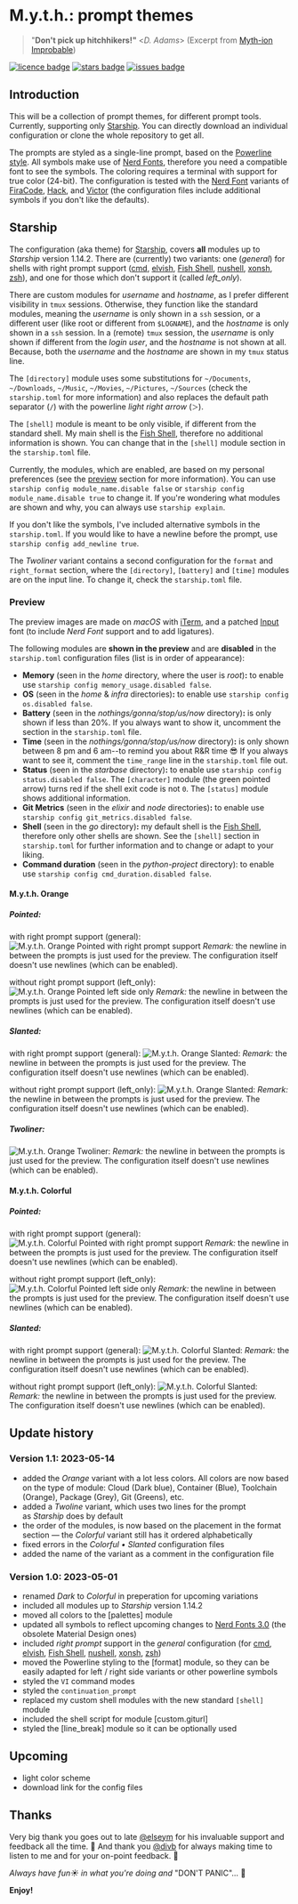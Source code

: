 # M.y.t.h.: prompt themes

> "**Don't pick up hitchhikers!"** <_D. Adams_> (Excerpt from [Myth-ion Improbable][bookquote])

[![licence badge]][licence] [![stars badge]][stargazer] [![issues badge]][issues]
<!-- [![donation badge]][donate] -->

## Introduction

This will be a collection of prompt themes, for different prompt tools. Currently, supporting only [Starship][starship]. You can directly download an individual configuration or clone the whole repository to get all.

The prompts are styled as a single-line prompt, based on the [Powerline style][powerline]. All symbols make use of [Nerd Fonts][nerdfonts], therefore you need a compatible font to see the symbols. The coloring requires a terminal with support for true color (24-bit). The configuration is tested with the [Nerd Font][nerdfonts] variants of [FiraCode][firacode], [Hack][hack], and [Victor][victor] (the configuration files include additional symbols if you don't like the defaults).

## Starship

The configuration (aka theme) for [Starship][starship], covers **all** modules up to _Starship_ version 1.14.2. There are (currently) two variants: one (_general_) for shells with right prompt support ([cmd][cmd], [elvish][elvish], [Fish Shell][fish], [nushell][nushell], [xonsh][xonsh], [zsh][zsh]), and one for those which don't support it (called _left_only_).

There are custom modules for _username_ and _hostname_, as I prefer different visibility in `tmux` sessions. Otherwise, they function like the standard modules, meaning the _username_ is only shown in a `ssh` session, or a different user (like root or different from `$LOGNAME`), and the _hostname_ is only shown in a `ssh` session. In a (remote) `tmux` session, the _username_ is only shown if different from the _login user_, and the _hostname_ is not shown at all. Because, both the _username_ and the _hostname_ are shown in my `tmux` status line.

The `[directory]` module uses some substitutions for `~/Documents`, `~/Downloads`, `~/Music`, `~/Movies`, `~/Pictures`, `~/Sources` (check the `starship.toml` for more information) and also replaces the default path separator (`/`) with the powerline _light right arrow_ (` ＞ `).

The `[shell]` module is meant to be only visible, if different from the standard shell. My main shell is the [Fish Shell][fish], therefore no additional information is shown. You can change that in the `[shell]` module section in the `starship.toml` file.

Currently, the modules, which are enabled, are based on my personal preferences (see the [preview](https://github.com/mickimnet/myth-prompt-themes#preview) section for more information). You can use `starship config module_name.disable false` or `starship config module_name.disable true` to change it. If you're wondering what modules are shown and why, you can always use `starship explain`.

If you don't like the symbols, I've included alternative symbols in the `starship.toml`. If you would like to have a newline before the prompt, use `starship config add_newline true`.

The _Twoliner_ variant contains a second configuration for the `format` and `right_format` section, where the `[directory]`, `[battery]` and `[time]` modules are on the input line. To change it, check the `starship.toml` file.

### Preview

The preview images are made on _macOS_ with [iTerm](iterm), and a patched [Input][input] font (to include _Nerd Font_ support and to add ligatures).

The following modules are **shown in the preview** and are **disabled** in the `starship.toml` configuration files (list is in order of appearance):
- **Memory** (seen in the _home_ directory, where the user is _root_)**:** to enable use `starship config memory_usage.disabled false`.
- **OS** (seen in the _home_ & _infra_ directories)**:** to enable use `starship config os.disabled false`.
- **Battery** (seen in the _nothings/gonna/stop/us/now_ directory)**:** is only shown if less than 20%. If you always want to show it, uncomment the section in the `starship.toml` file.
- **Time** (seen in the _nothings/gonna/stop/us/now_ directory)**:** is only shown between 8 pm and 6 am--to remind you about R&R time :sunglasses: If you always want to see it, comment the `time_range` line in the `starship.toml` file out.
- **Status** (seen in the _starbase_ directory)**:** to enable use `starship config status.disabled false`. The `[character]` module (the green pointed arrow) turns red if the shell exit code is not `0`. The `[status]` module shows additional information.
- **Git Metrics** (seen in the _elixir_ and _node_ directories)**:** to enable use `starship config git_metrics.disabled false`.
- **Shell** (seen in the _go_ directory)**:** my default shell is the [Fish Shell][fish], therefore only other shells are shown. See the `[shell]` section in `starship.toml` for further information and to change or adapt to your liking.
- **Command duration** (seen in the _python-project_ directory): to enable use `starship config cmd_duration.disabled false`.

#### M.y.t.h. Orange

##### Pointed:

with right prompt support (general):
![M.y.t.h. Orange Pointed with right prompt support](https://github.com/mickimnet/myth-packages/blob/master/screenshots/myth-prompt-themes/orange-pointed-general-starship.png)
_Remark:_ the newline in between the prompts is just used for the preview. The configuration itself doesn't use newlines (which can be enabled).

without right prompt support (left_only):
![M.y.t.h. Orange Pointed left side only](https://github.com/mickimnet/myth-packages/blob/master/screenshots/myth-prompt-themes/orange-pointed-left_only-starship.png)
_Remark:_ the newline in between the prompts is just used for the preview. The configuration itself doesn't use newlines (which can be enabled).

##### Slanted:

with right prompt support (general):
![M.y.t.h. Orange Slanted:](https://github.com/mickimnet/myth-packages/blob/master/screenshots/myth-prompt-themes/orange-slanted-general-starship.png)
_Remark:_ the newline in between the prompts is just used for the preview. The configuration itself doesn't use newlines (which can be enabled).

without right prompt support (left_only):
![M.y.t.h. Orange Slanted:](https://github.com/mickimnet/myth-packages/blob/master/screenshots/myth-prompt-themes/orange-slanted-left_only-starship.png)
_Remark:_ the newline in between the prompts is just used for the preview. The configuration itself doesn't use newlines (which can be enabled).

##### Twoliner:

![M.y.t.h. Orange Twoliner:](https://github.com/mickimnet/myth-packages/blob/master/screenshots/myth-prompt-themes/orange-twoliner-general-starship.png)
_Remark:_ the newline in between the prompts is just used for the preview. The configuration itself doesn't use newlines (which can be enabled).

#### M.y.t.h. Colorful

##### Pointed:

with right prompt support (general):
![M.y.t.h. Colorful Pointed with right prompt support](https://github.com/mickimnet/myth-packages/blob/master/screenshots/myth-prompt-themes/colorful-pointed-general-starship.png)
_Remark:_ the newline in between the prompts is just used for the preview. The configuration itself doesn't use newlines (which can be enabled).

without right prompt support (left_only):
![M.y.t.h. Colorful Pointed left side only](https://github.com/mickimnet/myth-packages/blob/master/screenshots/myth-prompt-themes/colorful-pointed-left_only-starship.png)
_Remark:_ the newline in between the prompts is just used for the preview. The configuration itself doesn't use newlines (which can be enabled).

##### Slanted:

with right prompt support (general):
![M.y.t.h. Colorful Slanted:](https://github.com/mickimnet/myth-packages/blob/master/screenshots/myth-prompt-themes/colorful-slanted-general-starship.png)
_Remark:_ the newline in between the prompts is just used for the preview. The configuration itself doesn't use newlines (which can be enabled).

without right prompt support (left_only):
![M.y.t.h. Colorful Slanted:](https://github.com/mickimnet/myth-packages/blob/master/screenshots/myth-prompt-themes/colorful-slanted-left_only-starship.png)
_Remark:_ the newline in between the prompts is just used for the preview. The configuration itself doesn't use newlines (which can be enabled).

## Update history

### Version 1.1: 2023-05-14

- added the _Orange_ variant with a lot less colors. All colors are now based on the type of module: Cloud (Dark blue), Container (Blue), Toolchain (Orange), Package (Grey), Git (Greens), etc.
- added a _Twoline_ variant, which uses two lines for the prompt as _Starship_ does by default
- the order of the modules, is now based on the placement in the format section — the _Colorful_ variant still has it ordered alphabetically
- fixed errors in the _Colorful • Slanted_ configuration files
- added the name of the variant as a comment in the configuration file

### Version 1.0: 2023-05-01

- renamed _Dark_ to _Colorful_ in preperation for upcoming variations
- included all modules up to _Starship_ version 1.14.2
- moved all colors to the [palettes] module
- updated all symbols to reflect upcoming changes to [Nerd Fonts 3.0][nerdfonts] (the obsolete Material Design ones)
- included _right prompt_ support in the _general_ configuration (for [cmd][cmd], [elvish][elvish], [Fish Shell][fish], [nushell][nushell], [xonsh][xonsh], [zsh][zsh])
- moved the Powerline styling to the [format] module, so they can be easily adapted for left / right side variants or other powerline symbols
- styled the `VI` command modes
- styled the `continuation_prompt`
- replaced my custom shell modules with the new standard `[shell]` module
- included the shell script for module [custom.giturl]
- styled the [line_break] module so it can be optionally used

## Upcoming

- light color scheme
- download link for the config files

## Thanks

Very big thank you goes out to late [@elseym][siwa] for his invaluable support and feedback all the time. :black_heart: And thank you [@divb][divb] for always making time to listen to me and for your on-point feedback. :yellow_heart:

_Always have fun:sunny: in what you're doing and_ "DON'T PANIC"… :rocket:

**Enjoy!**

<!-- ------------------------------------ reference section ------------------------------------ -->

[bookquote]: https://www.goodreads.com/book/show/74297.Myth_ion_Improbable

[licence badge]: https://img.shields.io/github/license/micck/myth-prompt-themes
[licence]: <LICENSE>
[stars badge]: https://img.shields.io/github/stars/micck/myth-prompt-themes
[stargazer]: https://github.com/micck/myth-prompt-themes/stargazers
[issues badge]: https://img.shields.io/github/issues/micck/myth-prompt-themes
[issues]: https://img.shields.io/github/issues/micck/myth-prompt-themes
[paypal badge]: https://img.shields.io/badge/paypal-donate-ff69b4.svg?style=flat
[donate]: https://ZZZ.not.yet.known/

[starship]: https://starship.rs/
[powerline]: https://powerline.readthedocs.io/en/latest/
[nerdfonts]: https://www.nerdfonts.com
[firacode]: https://github.com/ryanoasis/nerd-fonts/releases/download/v3.0.0/FiraCode.zip
[hack]: https://github.com/ryanoasis/nerd-fonts/releases/download/v3.0.0/Hack.zip
[victor]: https://github.com/ryanoasis/nerd-fonts/releases/download/v3.0.0/VictorMono.zip

[cmd]: https://learn.microsoft.com/en-us/windows-server/administration/windows-commands/windows-commands
[elvish]: https://elv.sh
[fish]: https://fishshell.com
[nushell]: https://www.nushell.sh
[xonsh]: https://xon.sh
[zsh]: https://www.zsh.org

[iterm]: https://iterm2.com
[input]: https://input.djr.com

[siwa]: https://github.com/elseym
[divb]: https://github.com/divb

